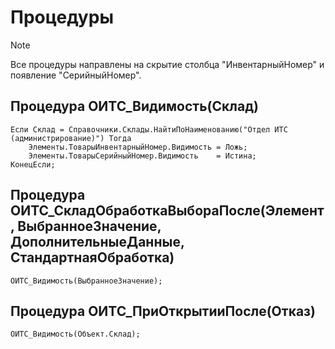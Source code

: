 # Процедуры
> [!NOTE]
>Все процедуры направлены на скрытие столбца "ИнвентарныйНомер" и появление "СерийныйНомер".
## Процедура ОИТС_Видимость(Склад)

```
Если Склад = Справочники.Склады.НайтиПоНаименованию("Отдел ИТС (администрирование)") Тогда 
	Элементы.ТоварыИнвентарныйНомер.Видимость = Ложь;
	Элементы.ТоварыСерийныйНомер.Видимость    = Истина;
КонецЕсли;
```

## Процедура ОИТС_СкладОбработкаВыбораПосле(Элемент, ВыбранноеЗначение, ДополнительныеДанные, СтандартнаяОбработка)

```
ОИТС_Видимость(ВыбранноеЗначение);
```

## Процедура ОИТС_ПриОткрытииПосле(Отказ)

```
ОИТС_Видимость(Объект.Склад);
```
